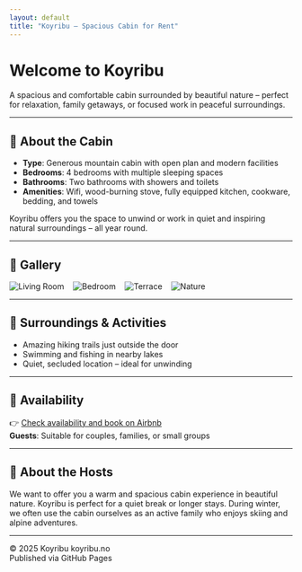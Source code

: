 ```yaml
---
layout: default
title: "Koyribu – Spacious Cabin for Rent"
---
```


# Welcome to **Koyribu**

A spacious and comfortable cabin surrounded by beautiful nature – perfect for relaxation, family getaways, or focused work in peaceful surroundings.

---

## 🏡 About the Cabin
- **Type**: Generous mountain cabin with open plan and modern facilities  
- **Bedrooms**: 4 bedrooms with multiple sleeping spaces  
- **Bathrooms**: Two bathrooms with showers and toilets  
- **Amenities**: Wifi, wood-burning stove, fully equipped kitchen, cookware, bedding, and towels  

Koyribu offers you the space to unwind or work in quiet and inspiring natural surroundings – all year round.

---

## 📸 Gallery
<div style="display:flex; gap:1rem; flex-wrap:wrap;">
  <img src="https://via.placeholder.com/300x200?text=Living+Room" alt="Living Room" style="max-width:100%;height:auto;">
  <img src="https://via.placeholder.com/300x200?text=Bedroom" alt="Bedroom" style="max-width:100%;height:auto;">
  <img src="https://via.placeholder.com/300x200?text=Terrace" alt="Terrace" style="max-width:100%;height:auto;">
  <img src="https://via.placeholder.com/300x200?text=Nature" alt="Nature" style="max-width:100%;height:auto;">
</div>

---

## 🌲 Surroundings & Activities
- Amazing hiking trails just outside the door  
- Swimming and fishing in nearby lakes  
- Quiet, secluded location – ideal for unwinding  

---

## 📅 Availability
 👉 [Check availability and book on Airbnb](https://www.airbnb.com/rooms/902164708584277005)  
**Guests**: Suitable for couples, families, or small groups  

---

## 💬 About the Hosts
We want to offer you a warm and spacious cabin experience in beautiful nature. Koyribu is perfect for a quiet break or longer stays. During winter, we often use the cabin ourselves as an active family who enjoys skiing and alpine adventures.

---

© 2025 Koyribu koyribu.no  
Published via GitHub Pages

